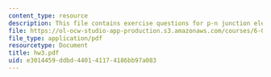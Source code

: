 ```yaml
---
content_type: resource
description: This file contains exercise questions for p-n junction electrostatics.
file: https://ol-ocw-studio-app-production.s3.amazonaws.com/courses/6-012-microelectronic-devices-and-circuits-fall-2005/e3014459ddbd440141174186bb97a083_hw3.pdf
file_type: application/pdf
resourcetype: Document
title: hw3.pdf
uid: e3014459-ddbd-4401-4117-4186bb97a083
---
```

